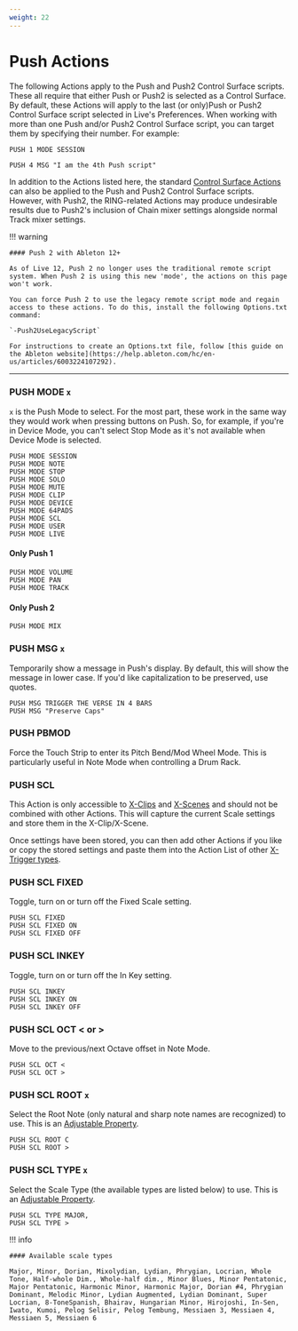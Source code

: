 ```yaml
---
weight: 22
---
```


# Push Actions

The following Actions apply to the Push and Push2 Control Surface scripts. These all require that either Push or Push2 is selected as a Control Surface. By default, these Actions will apply to the last (or only)Push or Push2 Control Surface script selected in Live's Preferences. When working with more than one Push and/or Push2 Control Surface script, you can target them by specifying their number. For example:

`PUSH 1 MODE SESSION`

`PUSH 4 MSG "I am the 4th Push script"`

In addition to the Actions listed here, the standard [Control Surface Actions](/action-reference/control-surface-actions) can also be applied to the Push and Push2 Control Surface scripts. However, with Push2, the RING-related Actions may produce undesirable results due to Push2's inclusion of Chain mixer settings alongside normal Track mixer settings.

!!! warning

    #### Push 2 with Ableton 12+

    As of Live 12, Push 2 no longer uses the traditional remote script system. When Push 2 is using this new 'mode', the actions on this page won't work.

    You can force Push 2 to use the legacy remote script mode and regain access to these actions. To do this, install the following Options.txt command:

    `-Push2UseLegacyScript`
    
    For instructions to create an Options.txt file, follow [this guide on the Ableton website](https://help.ableton.com/hc/en-us/articles/6003224107292).

___

### PUSH MODE `x`

`x` is the Push Mode to select. For the most part, these work in the same way they would work when pressing buttons on Push. So, for example, if you're in Device Mode, you can't select Stop Mode as it's not available when Device Mode is selected.

```
PUSH MODE SESSION
PUSH MODE NOTE
PUSH MODE STOP
PUSH MODE SOLO
PUSH MODE MUTE
PUSH MODE CLIP
PUSH MODE DEVICE
PUSH MODE 64PADS
PUSH MODE SCL
PUSH MODE USER
PUSH MODE LIVE
```

#### Only Push 1
```
PUSH MODE VOLUME
PUSH MODE PAN
PUSH MODE TRACK
```

#### Only Push 2
````
PUSH MODE MIX
````

### PUSH MSG `x`

Temporarily show a message in Push's display. By default, this will show the message in lower case. If you'd like capitalization to be preserved, use quotes.

```
PUSH MSG TRIGGER THE VERSE IN 4 BARS
PUSH MSG "Preserve Caps"
```

### PUSH PBMOD

Force the Touch Strip to enter its Pitch Bend/Mod Wheel Mode.
This is particularly useful in Note Mode when controlling a Drum
Rack.

### PUSH SCL

This Action is only accessible to [X-Clips](/manual/core-concepts/#x-clips) and [X-Scenes](manual/core-concepts/#x-scenes) and should not be combined with other Actions. This will capture the current Scale settings and store them in the X-Clip/X-Scene. 

Once settings have been stored, you can then add other Actions if you like or copy the stored settings and paste them into the Action List of other [X-Trigger types](/manual/core-concepts/#x-triggers).


### PUSH SCL FIXED

Toggle, turn on or turn off the Fixed Scale setting.

```
PUSH SCL FIXED
PUSH SCL FIXED ON
PUSH SCL FIXED OFF
```

### PUSH SCL INKEY

Toggle, turn on or turn off the In Key setting.

```
PUSH SCL INKEY
PUSH SCL INKEY ON
PUSH SCL INKEY OFF
```

### PUSH SCL OCT < or > 

Move to the previous/next Octave offset in Note Mode. 

```
PUSH SCL OCT <
PUSH SCL OCT >
```

### PUSH SCL ROOT `x`

Select the Root Note (only natural and sharp note names are
recognized) to use. This is an [Adjustable Property](/manual/general-action-information/#adjustable-properties).

```
PUSH SCL ROOT C
PUSH SCL ROOT >
```

### PUSH SCL TYPE `x`

Select the Scale Type (the available types are listed below) to use. This is an [Adjustable Property](/manual/general-action-information/#adjustable-properties).

```
PUSH SCL TYPE MAJOR,
PUSH SCL TYPE >
```

!!! info

    #### Available scale types

    Major, Minor, Dorian, Mixolydian, Lydian, Phrygian, Locrian, Whole Tone, Half-whole Dim., Whole-half dim., Minor Blues, Minor Pentatonic, Major Pentatonic, Harmonic Minor, Harmonic Major, Dorian #4, Phrygian Dominant, Melodic Minor, Lydian Augmented, Lydian Dominant, Super Locrian, 8-ToneSpanish, Bhairav, Hungarian Minor, Hirojoshi, In-Sen, Iwato, Kumoi, Pelog Selisir, Pelog Tembung, Messiaen 3, Messiaen 4, Messiaen 5, Messiaen 6